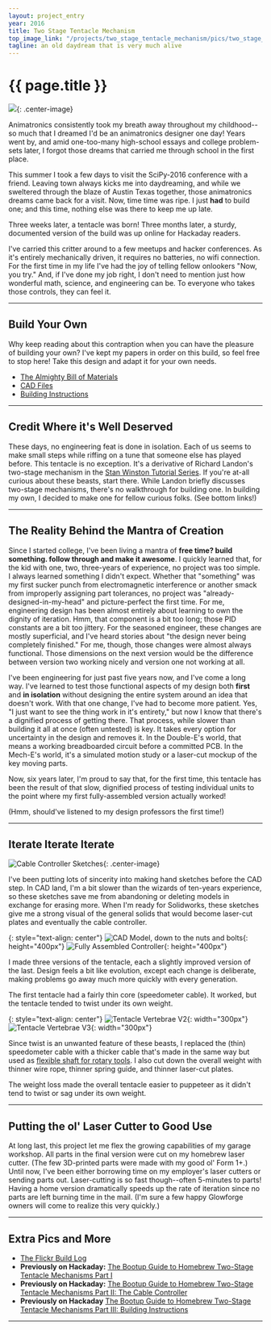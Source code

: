 ```yaml
---
layout: project_entry
year: 2016
title: Two Stage Tentacle Mechanism
top_image_link: "/projects/two_stage_tentacle_mechanism/pics/two_stage_tentacle_mechanism_small.jpg"
tagline: an old daydream that is very much alive
---
```


# {{ page.title }}

![](/projects/two_stage_tentacle_mechanism/pics/tentacle_puppeteering-optimize.gif){: .center-image}

Animatronics consistently took my breath away throughout my childhood--so much that I dreamed I'd be an animatronics designer one day!
Years went by, and amid one-too-many high-school essays and college problem-sets later, I forgot those dreams that carried me through school in the first place.

This summer I took a few days to visit the SciPy-2016 conference with a friend.
Leaving town always kicks me into daydreaming, and while we sweltered through the blaze of Austin Texas together, those animatronics dreams came back for a visit.
Now, time time was ripe. I just __had__ to build one; and this time, nothing else was there to keep me up late.

Three weeks later, a tentacle was born! Three months later, a sturdy, documented version of the build was up online for Hackaday readers.

I've carried this critter around to a few meetups and hacker conferences.
As it's entirely mechanically driven, it requires no batteries, no wifi connection.
For the first time in my life I've had the joy of telling fellow onlookers "Now, you try." And, if I've done my job right, I don't need to mention just how wonderful math, science, and engineering can be. To everyone who takes those controls, they can feel it.

***

## Build Your Own

Why keep reading about this contraption when you can have the pleasure of building your own?
I've kept my papers in order on this build, so feel free to stop here! Take this design and adapt it for your own needs.

* [The Almighty Bill of Materials](https://docs.google.com/spreadsheets/d/1LeeB5BPr6AzM87uwkL1KV0k9X3DrusPlTtMXaytvhZU/edit#gid=0)
* [CAD Files](https://grabcad.com/library/delrin-cable-controller-1)
* [Building Instructions](http://hackaday.com/2016/10/21/two-stage-tentacle-mechanisms-part-iii-putting-it-all-together/)

***

## Credit Where it's Well Deserved

These days, no engineering feat is done in isolation.
Each of us seems to make small steps while riffing on a tune that someone else has played before.
This tentacle is no exception.
It's a derivative of Richard Landon's two-stage mechanism in the [Stan Winston Tutorial Series](https://www.stanwinstonschool.com/tutorials/animatronic-tentacle-mechanism-basics).
If you're at-all curious about these beasts, start there.
While Landon briefly discusses two-stage mechanisms, there's no walkthrough for building one.
In building my own, I decided to make one for fellow curious folks.
(See bottom links!)

***

## The Reality Behind the Mantra of Creation


Since I started college, I've been living a mantra of __free time? build something. follow through and make it awesome__.
I quickly learned that, for the kid with one, two, three-years of experience, no project was too simple.
I always learned something I didn't expect.
Whether that "something" was my first sucker punch from electromagnetic interference or another smack from improperly assigning part tolerances, no project was "already-designed-in-my-head" and picture-perfect the first time.
For me, engineering design has been almost entirely about learning to own the dignity of iteration.
Hmm, that component is a bit too long; those PID constants are a bit too jittery.
For the seasoned engineer, these changes are mostly superficial, and I've heard stories about "the design never being completely finished."
For me, though, those changes were almost always functional. Those dimensions on the next version would be the difference between version two working nicely and version one not working at all.

I've been engineering for just past five years now, and I've come a long way.
I've learned to test those functional aspects of my design both __first__ and __in isolation__ without designing the entire system around an idea that doesn't work.
With that one change, I've had to become more patient. Yes, "I just want to see the thing work in it's entirety," but now I know that there's a dignified process of getting there.
That process, while slower than building it all at once (often untested) is key.
It takes every option for uncertainty in the design and removes it.
In the Double-E's world, that means a working breadboarded circuit before a committed PCB.
In the Mech-E's world, it's a simulated motion study or a laser-cut mockup of the key moving parts.

Now, six years later, I'm proud to say that, for the first time, this tentacle has been the result of that slow, dignified process of testing individual units to the point where my first fully-assembled version actually worked!

(Hmm, should've listened to my design professors the first time!)

***

## Iterate Iterate Iterate

![](/projects/two_stage_tentacle_mechanism/pics/cable_controller_sketches.jpg "Cable Controller Sketches"){: .center-image}

I've been putting lots of sincerity into making hand sketches before the CAD step.
In CAD land, I'm a bit slower than the wizards of ten-years experience, so these sketches save me from abandoning or deleting models in exchange for erasing more.
When I'm ready for Solidworks, these sketches give me a strong visual of the general solids that would become laser-cut plates and eventually the cable controller.

{: style="text-align: center"}
![](/projects/two_stage_tentacle_mechanism/pics/cable_controller_cad.jpg "CAD Model, down to the nuts and bolts"){: height="400px"} ![](/projects/two_stage_tentacle_mechanism/pics/cable_controller_irl.jpg "Fully Assembled Controller"){: height="400px"}

I made three versions of the tentacle, each a slightly improved version of the last.
Design feels a bit like evolution, except each change is deliberate, making problems go away much more quickly with every generation.

The first tentacle had a fairly thin core (speedometer cable).
It worked, but the tentacle tended to twist under its own weight.

{: style="text-align: center"}
![](/projects/two_stage_tentacle_mechanism/pics/old_flexible_shaft.jpg "Tentacle Vertebrae V2"){: width="300px"} ![](/projects/two_stage_tentacle_mechanism/pics/new_flexible_shaft.jpg "Tentacle Vertebrae V3"){: width="300px"}

Since twist is an unwanted feature of these beasts, I replaced the (thin) speedometer cable with a thicker cable that's made in the same way but used as [flexible shaft for rotary tools](https://www.aliexpress.com/item/98CM-38-6-Length-Rotary-Tool-Flexible-Metal-Tube-Inner-Shaft-Cable-For-Foredom-F-Flex/32510179656.html?spm=2114.13010608.0.53.rXrB2n).
I also cut down the overall weight with thinner wire rope, thinner spring guide, and thinner laser-cut plates.


The weight loss made the overall tentacle easier to puppeteer as it didn't tend to twist or sag under its own weight.

***

## Putting the ol' Laser Cutter to Good Use

At long last, this project let me flex the growing capabilities of my garage workshop.
All parts in the final version were cut on my homebrew laser cutter.
(The few 3D-printed parts were made with my good ol' Form 1+.)
Until now, I've been either borrowing time on my employer's laser cutters or sending parts out.
Laser-cutting is so fast though--often 5-minutes to parts!
Having a home version dramatically speeds up the rate of iteration since no parts are left burning time in the mail.
(I'm sure a few happy Glowforge owners will come to realize this very quickly.)

***

## Extra Pics and More
* [The Flickr Build Log](https://www.flickr.com/photos/77947059@N05/albums/72157670807892702)
* **Previously on Hackaday:** [The Bootup Guide to Homebrew Two-Stage Tentacle Mechanisms Part I](http://hackaday.com/2016/09/13/the-bootup-guide-to-homebrew-two-stage-tentacle-mechanisms/)
* **Previously on Hackaday:** [The Bootup Guide to Homebrew Two-Stage Tentacle Mechanisms Part II: The Cable Controller](http://hackaday.com/2016/10/05/two-stage-tentacle-mechanisms-part-ii-the-cable-controller/)
* **Previously on Hackaday** [The Bootup Guide to Homebrew Two-Stage Tentacle Mechanisms Part III: Building Instructions](http://hackaday.com/2016/10/21/two-stage-tentacle-mechanisms-part-iii-putting-it-all-together/)

***
